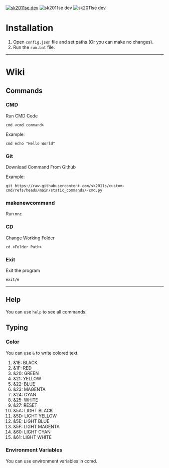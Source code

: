 <a href="https://discord.gg/3Un9ub7BET"><img src="https://badgen.net/discord/members/3Un9ub7BET" alt="sk2011se dev"></a>
<img src="https://img.shields.io/github/stars/sk2011s/custom-cmd.svg" alt="sk2011se dev">
<img src="https://img.shields.io/github/forks/sk2011s/custom-cmd.svg" alt="sk2011se dev">

# Installation

1. Open `config.json` file and set paths (Or you can make no changes).
2. Run the `run.bat` file.

<hr>

# Wiki

## Commands

### CMD
Run CMD Code

`cmd <cmd command>`

Example:
  
`cmd echo "Hello World"`

### Git
Download Command From Github

Example:

```
git https://raw.githubusercontent.com/sk2011s/custom-cmd/refs/heads/main/static_commands/-cmd.py
```

### makenewcommand
Run `mnc`

### CD
Change Working Folder

`cd <Folder Path>`

### Exit
Exit the program

`exit/e`

<hr>

## Help
You can use `help` to see all commands.

## Typing

### Color
You can use `&` to write colored text.

1. &1E: BLACK
2. &1F: RED
3. &20: GREEN
4. &21: YELLOW
5. &22: BLUE
6. &23: MAGENTA
7. &24: CYAN
8. &25: WHITE
9. &27: RESET
10. &5A: LIGHT BLACK
11. &5D: LIGHT YELLOW
12. &5E: LIGHT BLUE
13. &5F: LIGHT MAGENTA
14. &60: LIGHT CYAN
15. &61: LIGHT WHITE

### Environment Variables
You can use environment variables in ccmd.